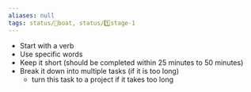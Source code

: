 ```yaml
---
aliases: null
tags: status/🍃boat, status/1️⃣stage-1 
---
```


-   Start with a verb
-   Use specific words
-   Keep it short (should be completed within 25 minutes to 50 minutes)
-   Break it down into multiple tasks (if it is too long)
    -   turn this task to a project if it takes too long


